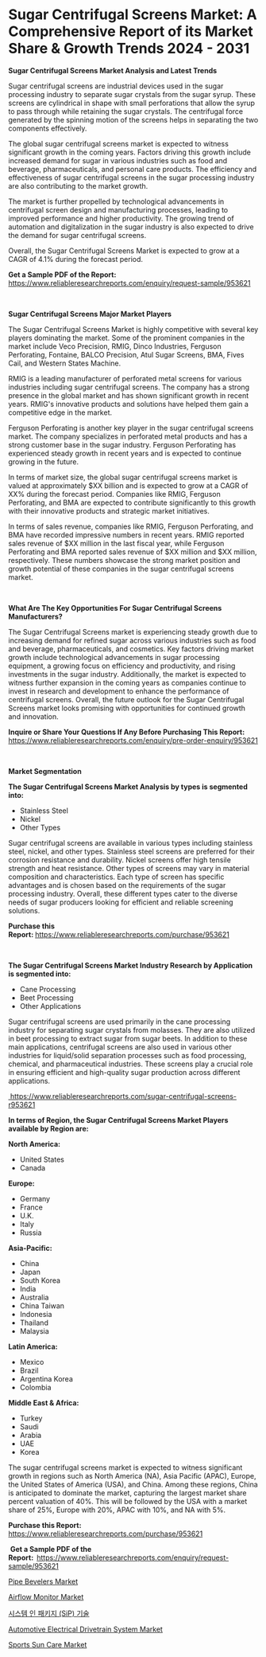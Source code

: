<p><h1>Sugar Centrifugal Screens Market: A Comprehensive Report of its Market Share & Growth Trends 2024 - 2031</h1></p><p><strong>Sugar Centrifugal Screens Market Analysis and Latest Trends</strong></p>
<p><p>Sugar centrifugal screens are industrial devices used in the sugar processing industry to separate sugar crystals from the sugar syrup. These screens are cylindrical in shape with small perforations that allow the syrup to pass through while retaining the sugar crystals. The centrifugal force generated by the spinning motion of the screens helps in separating the two components effectively.</p><p>The global sugar centrifugal screens market is expected to witness significant growth in the coming years. Factors driving this growth include increased demand for sugar in various industries such as food and beverage, pharmaceuticals, and personal care products. The efficiency and effectiveness of sugar centrifugal screens in the sugar processing industry are also contributing to the market growth.</p><p>The market is further propelled by technological advancements in centrifugal screen design and manufacturing processes, leading to improved performance and higher productivity. The growing trend of automation and digitalization in the sugar industry is also expected to drive the demand for sugar centrifugal screens.</p><p>Overall, the Sugar Centrifugal Screens Market is expected to grow at a CAGR of 4.1% during the forecast period.</p></p>
<p><strong>Get a Sample PDF of the Report:&nbsp;</strong> <a href="https://www.reliableresearchreports.com/enquiry/request-sample/953621">https://www.reliableresearchreports.com/enquiry/request-sample/953621</a></p>
<p>&nbsp;</p>
<p><strong>Sugar Centrifugal Screens Major Market Players</strong></p>
<p><p>The Sugar Centrifugal Screens Market is highly competitive with several key players dominating the market. Some of the prominent companies in the market include Veco Precision, RMIG, Dinco Industries, Ferguson Perforating, Fontaine, BALCO Precision, Atul Sugar Screens, BMA, Fives Cail, and Western States Machine.</p><p>RMIG is a leading manufacturer of perforated metal screens for various industries including sugar centrifugal screens. The company has a strong presence in the global market and has shown significant growth in recent years. RMIG's innovative products and solutions have helped them gain a competitive edge in the market.</p><p>Ferguson Perforating is another key player in the sugar centrifugal screens market. The company specializes in perforated metal products and has a strong customer base in the sugar industry. Ferguson Perforating has experienced steady growth in recent years and is expected to continue growing in the future.</p><p>In terms of market size, the global sugar centrifugal screens market is valued at approximately $XX billion and is expected to grow at a CAGR of XX% during the forecast period. Companies like RMIG, Ferguson Perforating, and BMA are expected to contribute significantly to this growth with their innovative products and strategic market initiatives.</p><p>In terms of sales revenue, companies like RMIG, Ferguson Perforating, and BMA have recorded impressive numbers in recent years. RMIG reported sales revenue of $XX million in the last fiscal year, while Ferguson Perforating and BMA reported sales revenue of $XX million and $XX million, respectively. These numbers showcase the strong market position and growth potential of these companies in the sugar centrifugal screens market.</p></p>
<p>&nbsp;</p>
<p><strong>What Are The Key Opportunities For Sugar Centrifugal Screens Manufacturers?</strong></p>
<p><p>The Sugar Centrifugal Screens market is experiencing steady growth due to increasing demand for refined sugar across various industries such as food and beverage, pharmaceuticals, and cosmetics. Key factors driving market growth include technological advancements in sugar processing equipment, a growing focus on efficiency and productivity, and rising investments in the sugar industry. Additionally, the market is expected to witness further expansion in the coming years as companies continue to invest in research and development to enhance the performance of centrifugal screens. Overall, the future outlook for the Sugar Centrifugal Screens market looks promising with opportunities for continued growth and innovation.</p></p>
<p><strong>Inquire or Share Your Questions If Any Before Purchasing This Report:</strong> <a href="https://www.reliableresearchreports.com/enquiry/pre-order-enquiry/953621">https://www.reliableresearchreports.com/enquiry/pre-order-enquiry/953621</a></p>
<p>&nbsp;</p>
<p><strong>Market Segmentation</strong></p>
<p><strong>The Sugar Centrifugal Screens Market Analysis by types is segmented into:</strong></p>
<p><ul><li>Stainless Steel</li><li>Nickel</li><li>Other Types</li></ul></p>
<p><p>Sugar centrifugal screens are available in various types including stainless steel, nickel, and other types. Stainless steel screens are preferred for their corrosion resistance and durability. Nickel screens offer high tensile strength and heat resistance. Other types of screens may vary in material composition and characteristics. Each type of screen has specific advantages and is chosen based on the requirements of the sugar processing industry. Overall, these different types cater to the diverse needs of sugar producers looking for efficient and reliable screening solutions.</p></p>
<p><strong>Purchase this Report:&nbsp;</strong><a href="https://www.reliableresearchreports.com/purchase/953621">https://www.reliableresearchreports.com/purchase/953621</a></p>
<p>&nbsp;</p>
<p><strong>The Sugar Centrifugal Screens Market Industry Research by Application is segmented into:</strong></p>
<p><ul><li>Cane Processing</li><li>Beet Processing</li><li>Other Applications</li></ul></p>
<p><p>Sugar centrifugal screens are used primarily in the cane processing industry for separating sugar crystals from molasses. They are also utilized in beet processing to extract sugar from sugar beets. In addition to these main applications, centrifugal screens are also used in various other industries for liquid/solid separation processes such as food processing, chemical, and pharmaceutical industries. These screens play a crucial role in ensuring efficient and high-quality sugar production across different applications.</p></p>
<p><a href="https://www.reliableresearchreports.com/sugar-centrifugal-screens-r953621">&nbsp;https://www.reliableresearchreports.com/sugar-centrifugal-screens-r953621</a></p>
<p><strong>In terms of Region, the Sugar Centrifugal Screens Market Players available by Region are:</strong></p>
<p>
    <p> <strong> North America: </strong>
        <ul>
            <li>United States</li>
            <li>Canada</li>
        </ul>
        </p> 
    <p> <strong> Europe: </strong>
        <ul>
            <li>Germany</li>
            <li>France</li>
            <li>U.K.</li>
            <li>Italy</li>
            <li>Russia</li>
        </ul>
        </p> 
    <p> <strong> Asia-Pacific: </strong>
        <ul>
            <li>China</li>
            <li>Japan</li>
            <li>South Korea</li>
            <li>India</li>
            <li>Australia</li>
            <li>China Taiwan</li>
            <li>Indonesia</li>
            <li>Thailand</li>
            <li>Malaysia</li>
        </ul>
        </p> 
    <p> <strong> Latin America: </strong>
        <ul>
            <li>Mexico</li>
            <li>Brazil</li>
            <li>Argentina Korea</li>
            <li>Colombia</li>
        </ul>
        </p> 
    <p> <strong> Middle East & Africa: </strong>
        <ul>
            <li>Turkey</li>
            <li>Saudi</li>
            <li>Arabia</li>
            <li>UAE</li>
            <li>Korea</li>
        </ul>
    </p>
    </p>
<p><p>The sugar centrifugal screens market is expected to witness significant growth in regions such as North America (NA), Asia Pacific (APAC), Europe, the United States of America (USA), and China. Among these regions, China is anticipated to dominate the market, capturing the largest market share percent valuation of 40%. This will be followed by the USA with a market share of 25%, Europe with 20%, APAC with 10%, and NA with 5%.</p></p>
<p><strong>Purchase this Report: </strong><a href="https://www.reliableresearchreports.com/purchase/953621">https://www.reliableresearchreports.com/purchase/953621</a></p>
<p>&nbsp;<strong>Get a Sample PDF of the Report:&nbsp;&nbsp;</strong><a href="https://www.reliableresearchreports.com/enquiry/request-sample/953621">https://www.reliableresearchreports.com/enquiry/request-sample/953621</a></p>
<p><strong></strong></p>
<p><p><a href="https://medium.com/@clairedivash14/pipe-bevelers-market-trends-and-analysis-opportunities-and-challenges-for-future-growth-2024-43fa323655e6">Pipe Bevelers Market</a></p><p><a href="https://medium.com/@ndemosipul/strategic-insights-into-global-airflow-monitor-market-trends-2024-2031-covered-in-154-pages-2c223d60d20c">Airflow Monitor Market</a></p><p><a href="https://github.com/fernandotryO5lson96765/Market-Research-Report-List-3/blob/main/338051282288.md">시스템 인 패키지 (SiP) 기술</a></p><p><a href="https://github.com/caseyee25/Market-Research-Report-List-1/blob/main/automotive-electrical-drivetrain-system-market.md">Automotive Electrical Drivetrain System Market</a></p><p><a href="https://github.com/troySchroederhs/Market-Research-Report-List-1/blob/main/sports-sun-care-market.md">Sports Sun Care Market</a></p></p>